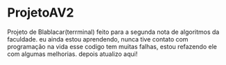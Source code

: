 # ProjetoAV2
Projeto de Blablacar(terrminal) feito para a segunda nota de algoritmos da faculdade. eu ainda estou aprendendo, nunca tive contato com programação na vida
esse codigo tem muitas falhas, estou refazendo ele com algumas melhorias. depois atualizo aqui!
